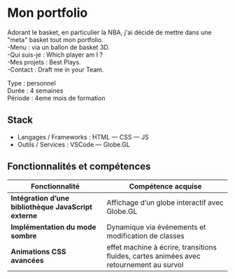# Mon portfolio 

Adorant le basket, en particulier la NBA, j'ai décidé de mettre dans une "meta" basket tout mon portfolio.    
-Menu : via un ballon de basket 3D.  
-Qui suis-je : Which player am I ?  
-Mes projets : Best Plays.  
-Contact : Draft me in your Team.    

Type : personnel       
Durée : 4 semaines    
Période : 4eme mois de formation   

## Stack  

- Langages / Frameworks : HTML — CSS — JS  
- Outils / Services : VSCode — Globe.GL  

## Fonctionnalités et compétences

| Fonctionnalité                                        | Compétence acquise                                                                      |
|-------------------------------------------------------|-----------------------------------------------------------------------------------------|
| **Intégration d’une bibliothèque JavaScript externe** | Affichage d’un globe interactif avec Globe.GL                                           |
| **Implémentation du mode sombre**                     | Dynamique via événements et modification de classes                                     |
| **Animations CSS avancées**                           | effet machine à écrire, transitions fluides, cartes animées avec retournement au survol |
